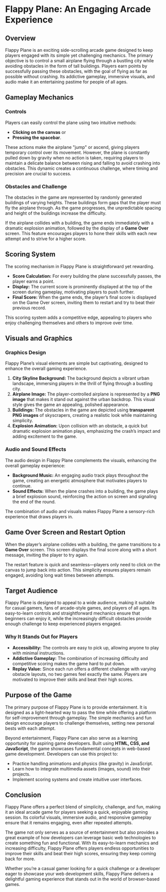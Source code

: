 # Flappy Plane: An Engaging Arcade Experience  

## Overview  
Flappy Plane is an exciting side-scrolling arcade game designed to keep players engaged with its simple yet challenging mechanics. The primary objective is to control a small airplane flying through a bustling city while avoiding obstacles in the form of tall buildings. Players earn points by successfully passing these obstacles, with the goal of flying as far as possible without crashing. Its addictive gameplay, immersive visuals, and audio make it an entertaining pastime for people of all ages.  

## Gameplay Mechanics  

### **Controls**  
Players can easily control the plane using two intuitive methods:  
- **Clicking on the canvas** or  
- **Pressing the spacebar**.  

These actions make the airplane "jump" or ascend, giving players temporary control over its movement. However, the plane is constantly pulled down by gravity when no action is taken, requiring players to maintain a delicate balance between rising and falling to avoid crashing into obstacles. This dynamic creates a continuous challenge, where timing and precision are crucial to success.  

### **Obstacles and Challenge**  
The obstacles in the game are represented by randomly generated buildings of varying heights. These buildings form gaps that the player must fly the airplane through. As the game progresses, the unpredictable spacing and height of the buildings increase the difficulty.  

If the airplane collides with a building, the game ends immediately with a dramatic explosion animation, followed by the display of a **Game Over** screen. This feature encourages players to hone their skills with each new attempt and to strive for a higher score.  

## Scoring System  
The scoring mechanism in Flappy Plane is straightforward yet rewarding.  
- **Score Calculation:** For every building the plane successfully passes, the player earns a point.  
- **Display:** The current score is prominently displayed at the top of the screen during gameplay, motivating players to push further.  
- **Final Score:** When the game ends, the player’s final score is displayed on the Game Over screen, inviting them to restart and try to beat their previous record.  

This scoring system adds a competitive edge, appealing to players who enjoy challenging themselves and others to improve over time.  

## Visuals and Graphics  

### **Graphics Design**  
Flappy Plane’s visual elements are simple but captivating, designed to enhance the overall gaming experience.  
1. **City Skyline Background:** The background depicts a vibrant urban landscape, immersing players in the thrill of flying through a bustling city.  
2. **Airplane Image:** The player-controlled airplane is represented by a **PNG image** that makes it stand out against the urban backdrop. This visual style gives the game an appealing, polished appearance.  
3. **Buildings:** The obstacles in the game are depicted using **transparent PNG images** of skyscrapers, creating a realistic look while maintaining simplicity.  
4. **Explosion Animation:** Upon collision with an obstacle, a quick but dramatic explosion animation plays, emphasizing the crash’s impact and adding excitement to the game.  

### **Audio and Sound Effects**  
The audio design in Flappy Plane complements the visuals, enhancing the overall gameplay experience:  
- **Background Music:** An engaging audio track plays throughout the game, creating an energetic atmosphere that motivates players to continue.  
- **Sound Effects:** When the plane crashes into a building, the game plays a brief explosion sound, reinforcing the action on screen and signaling the end of the round.  

The combination of audio and visuals makes Flappy Plane a sensory-rich experience that draws players in.  

## Game Over Screen and Restart Option  
When the player’s airplane collides with a building, the game transitions to a **Game Over** screen. This screen displays the final score along with a short message, inviting the player to try again.  

The restart feature is quick and seamless—players only need to click on the canvas to jump back into action. This simplicity ensures players remain engaged, avoiding long wait times between attempts.  

## Target Audience  
Flappy Plane is designed to appeal to a wide audience, making it suitable for casual gamers, fans of arcade-style games, and players of all ages. Its easy-to-learn controls and straightforward mechanics ensure that beginners can enjoy it, while the increasingly difficult obstacles provide enough challenge to keep experienced players engaged.  

### **Why It Stands Out for Players**  
- **Accessibility:** The controls are easy to pick up, allowing anyone to play with minimal instructions.  
- **Addictive Gameplay:** The combination of increasing difficulty and competitive scoring makes the game hard to put down.  
- **Replay Value:** Since each run offers a different challenge with varying obstacle layouts, no two games feel exactly the same. Players are motivated to improve their skills and beat their high scores.  

## Purpose of the Game  
The primary purpose of Flappy Plane is to provide entertainment. It is designed as a light-hearted way to pass the time while offering a platform for self-improvement through gameplay. The simple mechanics and fun design encourage players to challenge themselves, setting new personal bests with each attempt.  

Beyond entertainment, Flappy Plane can also serve as a learning opportunity for aspiring game developers. Built using **HTML, CSS, and JavaScript**, the game showcases fundamental concepts in web-based game development. Developers can use this project to:
- Practice handling animations and physics (like gravity) in JavaScript.
- Learn how to integrate multimedia assets (images, sound) into their projects.
- Implement scoring systems and create intuitive user interfaces.  

## Conclusion  
Flappy Plane offers a perfect blend of simplicity, challenge, and fun, making it an ideal arcade game for players seeking a quick, enjoyable gaming session. Its colorful visuals, immersive audio, and responsive gameplay ensure that it remains engaging, even after repeated attempts.  

The game not only serves as a source of entertainment but also provides a great example of how developers can leverage basic web technologies to create something fun and functional. With its easy-to-learn mechanics and increasing difficulty, Flappy Plane offers players endless opportunities to improve their skills and beat their high scores, ensuring they keep coming back for more.  

Whether you’re a casual gamer looking for a quick challenge or a developer eager to showcase your web development skills, Flappy Plane delivers a delightful gaming experience that stands out in the world of browser-based games.

